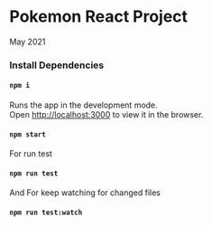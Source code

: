 # Pokemon React Project

May 2021

### Install Dependencies

#### `npm i`

Runs the app in the development mode.\
Open [http://localhost:3000](http://localhost:3000) to view it in the browser.

#### `npm start`

For run test 

#### `npm run test`

And For keep watching for changed files

#### `npm run test:watch`
